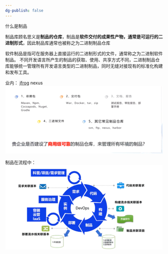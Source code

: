 ```yaml
---
dg-publish: false
---
```

什么是制品

制品库顾名思义是**制品的仓库**，制品是**软件交付的成果性产物，通常是可运行的二进制形式**，因此制品库通常也被称之为二进制制品仓库

软件制品是指可在服务器上直接运行的二进制形式的文件，通常称之为二进制软件制品。 不同开发语言所产生的制品的获取、使用、共享方式不同，二进制制品仓库能够统一管理所有开发语言类型的二进制制品，同时无缝对接现有的标准化构建和发布工具。

业内： [jfrog](https://www.jfrogchina.com/blog/comprehend-artifactory/)   nexus
![](什么是制品.png)

制品在流程中： 
![](制品在流程中.png)